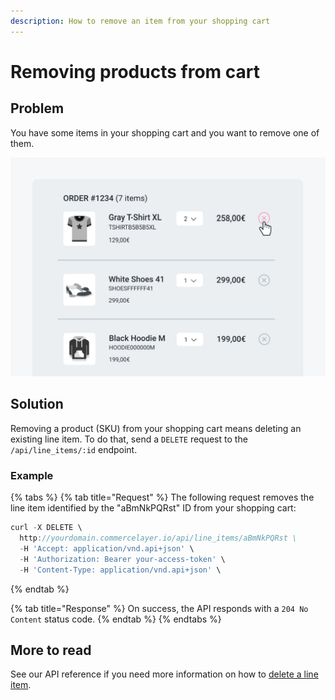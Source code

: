 ```yaml
---
description: How to remove an item from your shopping cart
---
```


# Removing products from cart

## Problem

You have some items in your shopping cart and you want to remove one of them. 

![A sample cart item removal](../.gitbook/assets/remove-from-cart-cover.jpg)

## Solution

Removing a product \(SKU\) from your shopping cart means deleting an existing line item. To do that, send a `DELETE` request to the `/api/line_items/:id` endpoint. 

### Example

{% tabs %}
{% tab title="Request" %}
The following request removes the line item identified by the "aBmNkPQRst" ID from your shopping cart:

```javascript
curl -X DELETE \
  http://yourdomain.commercelayer.io/api/line_items/aBmNkPQRst \
  -H 'Accept: application/vnd.api+json' \
  -H 'Authorization: Bearer your-access-token' \
  -H 'Content-Type: application/vnd.api+json' \
```
{% endtab %}

{% tab title="Response" %}
On success, the API responds with a `204 No Content` status code.
{% endtab %}
{% endtabs %}

## More to read

See our API reference if you need more information on how to [delete a line item](https://docs.commercelayer.io/api/resources/line_items/delete_line_item).

